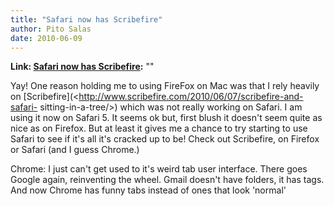 ```yaml
---
title: "Safari now has Scribefire"
author: Pito Salas
date: 2010-06-09
---
```


**Link: [Safari now has Scribefire](None):** ""

Yay! One reason holding me to using FireFox on Mac was that I rely heavily on
[Scribefire](<http://www.scribefire.com/2010/06/07/scribefire-and-safari-
sitting-in-a-tree/>) which was not really working on Safari. I am using it now
on Safari 5. It seems ok but, first  blush it doesn't seem quite as nice as on
Firefox. But at least it gives me a chance to try starting to use Safari to
see if it's all it's cracked up to be! Check out Scribefire, on Firefox or
Safari (and I guess Chrome.)

Chrome: I just can't get used to it's weird tab user interface. There goes
Google again, reinventing the wheel. Gmail doesn't have folders, it has tags.
And now Chrome has funny tabs instead of ones that look 'normal'



